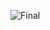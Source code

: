![Final](https://user-images.githubusercontent.com/88527463/159186234-b12fd628-b277-4142-b98b-4fd5bab61bc5.png)
